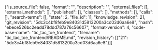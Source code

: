 {"is_source_file": false, "format": "", "description": "", "external_files": [], "external_methods": [], "published": [], "classes": [], "methods": [], "calls": [], "search-terms": [], "state": 2, "file_id": 11, "knowledge_revision": 21, "git_revision": "5dc3c4bf8feb9e84031d5813200a3cd03d6aa6e8", "hash": "ebece526bc2eadd78ddd787a76c56607", "format-version": 4, "code-base-name": "tic_tac_toe_frontend", "filename": "tic_tac_toe_frontend/README.md", "revision_history": [{"21": "5dc3c4bf8feb9e84031d5813200a3cd03d6aa6e8"}]}